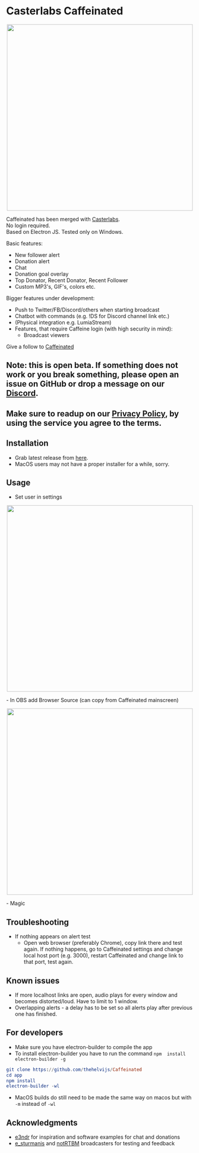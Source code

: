 # Casterlabs Caffeinated
<p align="center">
  <img width="500" src="https://github.com/thehelvijs/Caffeinated/blob/master/README/usage.gif">
</p>
  
Caffeinated has been merged with [Casterlabs](https://casterlabs.co).  
No login required.  
Based on Electron JS. Tested only on Windows.  
  
Basic features:
- New follower alert
- Donation alert
- Chat
- Donation goal overlay
- Top Donator, Recent Donator, Recent Follower
- Custom MP3's, GIF's, colors etc.

Bigger features under development:
- Push to Twitter/FB/Discord/others when starting broadcast
- Chatbot with commands (e.g. !DS for Discord channel link etc.)
- (Physical integration e.g. LumiaStream)
- Features, that require Caffeine login (with high security in mind):
  - Broadcast viewers

Give a follow to [Caffeinated](https://www.caffeine.tv/Caffeinated_)

## Note: this is open beta. If something does not work or you break something, please open an issue on GitHub or drop a message on our [Discord](https://discord.gg/FQwqDrr).
## Make sure to readup on our [Privacy Policy](https://casterlabs.co/privacypolicy), by using the service you agree to the terms.

## Installation
- Grab latest release from [here](https://github.com/thehelvijs/Caffeinated/releases/latest).
- MacOS users may not have a proper installer for a while, sorry.

## Usage
- Set user in settings
<p align="center">
  <img width="500" src="https://github.com/thehelvijs/Caffeinated/blob/master/README/setusername.gif">
</p>
- In OBS add Browser Source (can copy from Caffeinated mainscreen)
<p align="center">
  <img width="500" src="https://github.com/thehelvijs/Caffeinated/blob/master/README/browsersource.png">
</p>
- Magic

## Troubleshooting
- If nothing appears on alert test
  - Open web browser (preferably Chrome), copy link there and test again. If nothing happens, go to Caffeinated settings and change local host port (e.g. 3000), restart Caffeinated and change link to that port, test again.

## Known issues
- If more localhost links are open, audio plays for every window and becomes distorted/loud. Have to limit to 1 window.
- Overlapping alerts - a delay has to be set so all alerts play after previous one has finished.

## For developers
- Make sure you have electron-builder to compile the app
- To install electron-builder you have to run the command ```npm  install electron-builder -g```
```elm
git clone https://github.com/thehelvijs/Caffeinated  
cd app  
npm install  
electron-builder -wl
```
- MacOS builds do still need to be made the same way on macos but with ```-m``` instead of ```-wl```

## Acknowledgments

- [e3ndr](https://github.com/e3ndr/) for inspiration and software examples for chat and donations
- [e_sturmanis](https://www.caffeine.tv/e_sturmanis) and [notRTBM](https://www.caffeine.tv/notRTBM) broadcasters for testing and feedback
